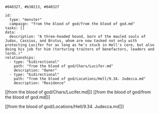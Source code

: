
```palette
#040327, #b30213, #040327
```
```RpgManager4
id: 
  type: "monster"
  campaign: "from the blood of god/from the blood of god.md"
tasks: []
data: 
  description: "A three-headed hound, born of the mauled souls of Judas, Cassius, and Brutus, whom are now tasked not only with protecting Lucifer for as long as he's stuck in Hell's core, but also doing his job for him (torturing traitors of benefactors, leaders and lords.)"
relationships: 
  - type: "bidirectional"
    path: "from the blood of god/Chars/Lucifer.md"
    description: "Owner"
  - type: "bidirectional"
    path: "from the blood of god/Locations/Hell/9.34. Judecca.md"
    description: "Residence"
```

[[from the blood of god/Chars/Lucifer.md|]]
[[from the blood of god/from the blood of god.md|]]

[[from the blood of god/Locations/Hell/9.34. Judecca.md|]]